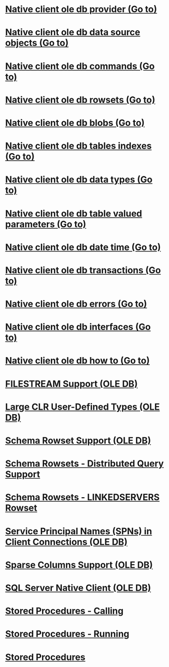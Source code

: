 # [Native client ole db provider (Go to)](../relational-databases/native-client-ole-db-provider/index.md?toc=%2fsql%2frelational-databases%2fnative-client-ole-db-provider%2ftoc.json)
# [Native client ole db data source objects (Go to)](../relational-databases/native-client-ole-db-data-source-objects/index.md?toc=%2fsql%2frelational-databases%2fnative-client-ole-db-data-source-objects%2ftoc.json)
# [Native client ole db commands (Go to)](../relational-databases/native-client-ole-db-commands/index.md?toc=%2fsql%2frelational-databases%2fnative-client-ole-db-commands%2ftoc.json)
# [Native client ole db rowsets (Go to)](../relational-databases/native-client-ole-db-rowsets/index.md?toc=%2fsql%2frelational-databases%2fnative-client-ole-db-rowsets%2ftoc.json)
# [Native client ole db blobs (Go to)](../relational-databases/native-client-ole-db-blobs/index.md?toc=%2fsql%2frelational-databases%2fnative-client-ole-db-blobs%2ftoc.json)
# [Native client ole db tables indexes (Go to)](../relational-databases/native-client-ole-db-tables-indexes/index.md?toc=%2fsql%2frelational-databases%2fnative-client-ole-db-tables-indexes%2ftoc.json)
# [Native client ole db data types (Go to)](../relational-databases/native-client-ole-db-data-types/index.md?toc=%2fsql%2frelational-databases%2fnative-client-ole-db-data-types%2ftoc.json)
# [Native client ole db table valued parameters (Go to)](../relational-databases/native-client-ole-db-table-valued-parameters/index.md?toc=%2fsql%2frelational-databases%2fnative-client-ole-db-table-valued-parameters%2ftoc.json)
# [Native client ole db date time (Go to)](../relational-databases/native-client-ole-db-date-time/index.md?toc=%2fsql%2frelational-databases%2fnative-client-ole-db-date-time%2ftoc.json)
# [Native client ole db transactions (Go to)](../relational-databases/native-client-ole-db-transactions/index.md?toc=%2fsql%2frelational-databases%2fnative-client-ole-db-transactions%2ftoc.json)
# [Native client ole db errors (Go to)](../relational-databases/native-client-ole-db-errors/index.md?toc=%2fsql%2frelational-databases%2fnative-client-ole-db-errors%2ftoc.json)
# [Native client ole db interfaces (Go to)](../relational-databases/native-client-ole-db-interfaces/index.md?toc=%2fsql%2frelational-databases%2fnative-client-ole-db-interfaces%2ftoc.json)
# [Native client ole db how to (Go to)](../relational-databases/native-client-ole-db-how-to/index.md?toc=%2fsql%2frelational-databases%2fnative-client-ole-db-how-to%2ftoc.json)
# [FILESTREAM Support (OLE DB)](filestream-support-ole-db.md)
# [Large CLR User-Defined Types (OLE DB)](large-clr-user-defined-types-ole-db.md)
# [Schema Rowset Support (OLE DB)](schema-rowset-support-ole-db.md)
# [Schema Rowsets - Distributed Query Support](schema-rowsets-distributed-query-support.md)
# [Schema Rowsets - LINKEDSERVERS Rowset](schema-rowsets-linkedservers-rowset.md)
# [Service Principal Names (SPNs) in Client Connections (OLE DB)](service-principal-names-spns-in-client-connections-ole-db.md)
# [Sparse Columns Support (OLE DB)](sparse-columns-support-ole-db.md)
# [SQL Server Native Client (OLE DB)](sql-server-native-client-ole-db.md)
# [Stored Procedures - Calling](stored-procedures-calling.md)
# [Stored Procedures - Running](stored-procedures-running.md)
# [Stored Procedures](stored-procedures.md)
